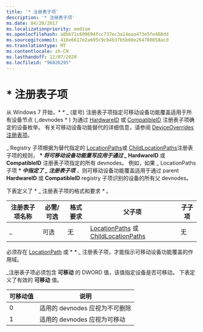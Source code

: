 ```yaml
---
title: '* 注册表子项'
description: '* 注册表子项'
ms.date: 04/20/2017
ms.localizationpriority: medium
ms.openlocfilehash: a8bb71c609694fcc737ec3a14eaa473e5fe460dd
ms.sourcegitcommit: 418e6617e2a695c9cb4b37b5b60e264760858acd
ms.translationtype: MT
ms.contentlocale: zh-CN
ms.lasthandoff: 12/07/2020
ms.locfileid: "96826295"
---
```

# <a name="-registry-subkey"></a>\* 注册表子项


从 Windows 7 开始，* *\** _ (星号) 注册表子项指定可移动设备功能覆盖适用于所有设备节点 (_devnodes * ) 为通过 [HardwareID](hardwareid-registry-subkey.md) 或 [CompatibleID](compatibleid-registry-subkey.md) 注册表子项确定的设备枚举。 有关可移动设备功能替代的详细信息，请参阅 [DeviceOverrides 注册表项](deviceoverrides-registry-key.md)。

_ Registry 子项根据为替代指定的 [LocationPaths](locationpaths-registry-subkey.md)或 [ChildLocationPaths](childlocationpaths-registry-subkey.md)注册表子项的规则， **\* *将可移动设备功能重写应用于通过 _* HardwareID** 或 **CompatibleID** 注册表子项指定的所有 devnodes。 例如，如果 _ LocationPaths 子项 **\* *中指定了 _ 注册表子项*** ，则可移动设备功能覆盖适用于通过 parent **HardwareID** 或 **CompatibleID** registry 子项识别的设备的所有父 devnodes。

下表定义了 * _ 注册表子项的格式和要求 *\** 。

| 注册表子项名称 | 必需/可选 | 格式要求 | 父子项                                                                                                      | 子子项 |
|----------------------|-------------------|---------------------|--------------------------------------------------------------------------------------------------------------------|---------------|
| \_                   | 可选          | 无                | [LocationPaths](locationpaths-registry-subkey.md) 或 [ChildLocationPaths](childlocationpaths-registry-subkey.md) | 无          |

 

必须存在 [LocationPath](locationpath-registry-subkey.md) 或 * *\** _ 注册表子项，才能指示可移动设备功能覆盖的作用域。

\_注册表子项必须包含 **可移动** 的 DWORD 值，该值指定设备是否可移动。 下表定义了有效的 **可移动** 值。

| 可移动值 | 说明                                                 |
|-----------------|-------------------------------------------------------------|
| 0               | 适用的 devnodes 应视为不可删除 |
| 1               | 适用的 devnodes 应视为可移动     |
